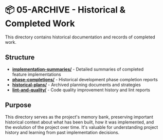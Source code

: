 # 📦 05-ARCHIVE - Historical & Completed Work

This directory contains historical documentation and records of completed work.

## Structure

- **[implementation-summaries/](implementation-summaries/)** - Detailed summaries of completed
  feature implementations
- **[phase-completions/](phase-completions/)** - Historical development phase completion reports
- **[historical-plans/](historical-plans/)** - Archived planning documents and strategies
- **[lint-and-quality/](lint-and-quality/)** - Code quality improvement history and lint reports

## Purpose

This directory serves as the project's memory bank, preserving important historical context about
what has been built, how it was implemented, and the evolution of the project over time. It's
valuable for understanding project history and learning from past implementation decisions.
